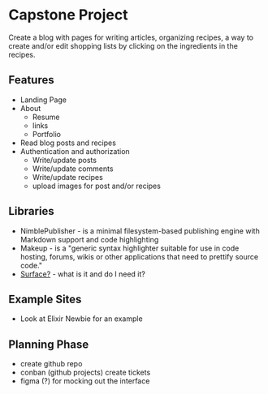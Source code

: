 # Capstone Project
Create a blog with pages for writing articles, organizing recipes, a way to create and/or edit shopping lists by clicking on the ingredients in the recipes.
## Features
* Landing Page
* About
  * Resume
  * links
  * Portfolio
* Read blog posts and recipes
* Authentication and authorization
  * Write/update posts
  * Write/update comments
  * Write/update recipes
  * upload images for post and/or recipes


## Libraries
* NimblePublisher - is a minimal filesystem-based publishing engine with Markdown support and code highlighting
* Makeup - is a "generic syntax highlighter suitable for use in code hosting, forums, wikis or other applications that need to prettify source code."
* <ins>Surface?</ins> - what is it and do I need it?

## Example Sites
* Look at Elixir Newbie for an example

## Planning Phase
- create github repo
- conban (github projects) create tickets
- figma (?) for mocking out the interface
